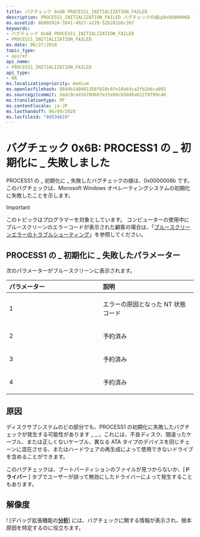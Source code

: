 ```yaml
---
title: バグチェック 0x6B PROCESS1_INITIALIZATION_FAILED
description: PROCESS1_INITIALIZATION_FAILED バグチェックの値は0x0000006B です。 このバグチェックは、Microsoft Windows オペレーティングシステムの初期化に失敗したことを示します。
ms.assetid: 8680d924-3041-4927-a228-52b281bbc267
keywords:
- バグチェック 0x6B PROCESS1_INITIALIZATION_FAILED
- PROCESS1_INITIALIZATION_FAILED
ms.date: 06/27/2018
topic_type:
- apiref
api_name:
- PROCESS1_INITIALIZATION_FAILED
api_type:
- NA
ms.localizationpriority: medium
ms.openlocfilehash: 8844b140081356f810c6fe10ab3ca2fb266ca992
ms.sourcegitcommit: dadc9ced1670d667e31eb0cb58d6a622f0f09c46
ms.translationtype: MT
ms.contentlocale: ja-JP
ms.lasthandoff: 06/09/2020
ms.locfileid: "84534619"
---
```

# <a name="bug-check-0x6b-process1_initialization_failed"></a>バグチェック 0x6B: PROCESS1 の \_ 初期化に \_ 失敗しました


PROCESS1 の \_ 初期化に \_ 失敗したバグチェックの値は、0x0000006b です。 このバグチェックは、Microsoft Windows オペレーティングシステムの初期化に失敗したことを示します。

> [!IMPORTANT]
> このトピックはプログラマーを対象としています。 コンピューターの使用中にブルースクリーンのエラーコードが表示された顧客の場合は、「[ブルースクリーンエラーのトラブルシューティング](https://www.windows.com/stopcode)」を参照してください。


## <a name="process1_initialization_failed-parameters"></a>PROCESS1 の \_ 初期化に \_ 失敗したパラメーター


次のパラメーターがブルースクリーンに表示されます。

<table>
<colgroup>
<col width="50%" />
<col width="50%" />
</colgroup>
<thead>
<tr class="header">
<th align="left">パラメーター</th>
<th align="left">説明</th>
</tr>
</thead>
<tbody>
<tr class="odd">
<td align="left"><p>1</p></td>
<td align="left"><p>エラーの原因となった NT 状態コード</p></td>
</tr>
<tr class="even">
<td align="left"><p>2</p></td>
<td align="left"><p>予約済み</p></td>
</tr>
<tr class="odd">
<td align="left"><p>3</p></td>
<td align="left"><p>予約済み</p></td>
</tr>
<tr class="even">
<td align="left"><p>4</p></td>
<td align="left"><p>予約済み</p></td>
</tr>
</tbody>
</table>

 

<a name="cause"></a>原因
-----

ディスクサブシステムのどの部分でも、PROCESS1 の初期化に失敗したバグチェックが発生する可能性があります \_ \_ 。これには、不良ディスク、間違ったケーブル、または正しくないケーブル、異なる ATA タイプのデバイスを同じチェーンに混在させる、またはハードウェアの再生成によって使用できないドライブを含めることができます。

このバグチェックは、ブートパーティションのファイルが見つからないか、[**ドライバー** ] タブでユーザーが誤って無効にしたドライバーによって発生することもあります。

 
## <a name="resolution"></a>解像度
! [デバッグ拡張機能の[**分析**](-analyze.md)] には、バグチェックに関する情報が表示され、根本原因を特定するのに役立ちます。 




